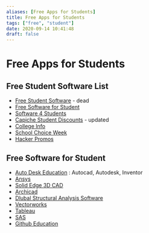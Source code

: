 ```yaml
---
aliases: [Free Apps for Students]
title: Free Apps for Students
tags: ["free", "student"]
date: 2020-09-14 10:41:48
draft: false
---
```


# Free Apps for Students

## Free Student Software List

- [Free Student Software](https://freestudentsoftware.com/) - dead
- [Free Software for Student](https://onthehub.com/product-category/free-software/)
- [Software 4 Students](https://www.software4students.co.uk/)
- [Capiche Student Discounts](https://capiche.com/e/student-software-discounts) - updated
- [College Info](https://collegeinfogeek.com/student-discounts/)
- [School Choice Week](https://schoolchoiceweek.com/keep-learning/)
- [Hacker Promos](https://www.hackerpromos.com/)

## Free Software for Student

- [Auto Desk Education](https://www.autodesk.com/education/free-software/featured) : Autocad, Autodesk, Inventor
- [Ansys](https://www.ansys.com/academic)
- [Solid Edge 3D CAD](https://www.plm.automation.siemens.com/plmapp/education/solid-edge/en_us/free-software/student)
- [Archicad](https://myarchicad.com/)
- [Dlubal Structural Analysis Software](https://www.dlubal.com/en/education/students/free-structural-analysis-software-for-students)
- [Vectorworks](https://www.vectorworks.net/en-US/education)
- [Tableau](https://www.tableau.com/academic/teaching)
- [SAS](https://www.sas.com/en_us/learn/academic-programs/educators.html)
- [Github Education](https://education.github.com/pack)
